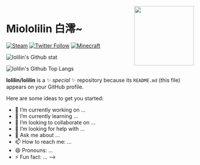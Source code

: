 <a href="https://lolilin.com">
  <img style="width: 160px" align=right src="https://s2.loli.net/2022/06/25/vybdpLlemACPIoX.png">  
</a>


# Miololilin 白澪~

[![Steam](https://img.shields.io/badge/白澪-black.svg?logo=Steam)](https://steamcommunity.com/profiles/lolilin/)
[![Twitter Follow](https://img.shields.io/twitter/follow/Miololilin?style=social)](https://twitter.com/lolilin)
[![Minecraft](https://img.shields.io/badge/Minecraft-lolilin-green.svg?labelColor=green&color=yellowgreen&logo=Block)](https://namemc.com/profile/lolilin)




![lolilin's Github stat](https://github-readme-stats.vercel.app/api?username=lolilin&show_icons=true&bg_color=white&text_color=e688ac&title_color=f04888&icon_color=f04888)

![lolilin's Github Top Langs](https://github-readme-stats.vercel.app/api/top-langs/?username=lolilin&layout=compact&hide_title=1)



**lolilin/lolilin** is a ✨ _special_ ✨ repository because its `README.md` (this file) appears on your GitHub profile.

Here are some ideas to get you started:

- 🔭 I’m currently working on ...
- 🌱 I’m currently learning ...
- 👯 I’m looking to collaborate on ...
- 🤔 I’m looking for help with ...
- 💬 Ask me about ...
- 📫 How to reach me: ...
- 😄 Pronouns: ...
- ⚡ Fun fact: ...
-->
